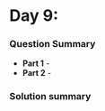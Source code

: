 # Day 9: [](https://adventofcode.com/2022/day/9)

### Question Summary
- **Part 1** - 
- **Part 2** - 

### Solution summary 
